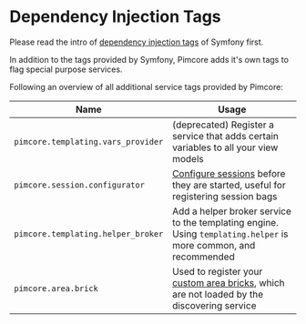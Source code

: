 
# Dependency Injection Tags

Please read the intro of [dependency injection tags](http://symfony.com/doc/3.4/reference/dic_tags.html) of Symfony first.
 
In addition to the tags provided by Symfony, Pimcore adds it's own tags to flag special purpose services. 

Following an overview of all additional service tags provided by Pimcore: 
 
| Name                               | Usage                                                                           |
|------------------------------------|---------------------------------------------------------------------------------|
| `pimcore.templating.vars_provider` | (deprecated) Register a service that adds certain variables to all your view models          |
| `pimcore.session.configurator`     | [Configure sessions](../19_Development_Tools_and_Details/35_Working_with_Sessions.md) before they are started, useful for registering session bags |
| `pimcore.templating.helper_broker` | Add a helper broker service to the templating engine. Using `templating.helper` is more common, and recommended |
| `pimcore.area.brick`               | Used to register your [custom area bricks](../03_Documents/01_Editables/02_Areablock/02_Bricks.md), which are not loaded by the discovering service |

